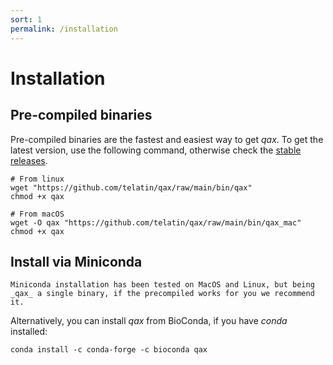```yaml
---
sort: 1
permalink: /installation
---
```


# Installation

## Pre-compiled binaries

Pre-compiled binaries are the fastest and easiest way to get _qax_. To get the latest version,
use the following command, otherwise check the [stable releases](https://github.com/telatin/qax/releases).  


```
# From linux
wget "https://github.com/telatin/qax/raw/main/bin/qax"
chmod +x qax

# From macOS
wget -O qax "https://github.com/telatin/qax/raw/main/bin/qax_mac"
chmod +x qax
```

## Install via Miniconda

```note
Miniconda installation has been tested on MacOS and Linux, but being _qax_ a single binary, if the precompiled works for you we recommend it.
```

Alternatively, you can install _qax_ from BioConda, if you have _conda_ installed:

```
conda install -c conda-forge -c bioconda qax
```


